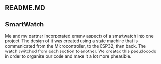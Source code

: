 ## README.MD

## SmartWatch

Me and my partner incorporated emany aspects of a smartwatch into one project. The design of it was created using a state machine that is communicated from the Microcontroller, to the ESP32, then back. The watch switched from each section to another. We created this pseudocode in order to organize our code and make it a lot more pheasible.
